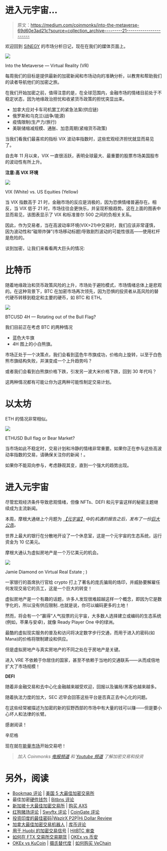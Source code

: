 # 进入元宇宙…

> 原文：<https://medium.com/coinmonks/into-the-metaverse-69d60e3ad21c?source=collection_archive---------21----------------------->

欢迎回到 [SINEGY](http://sinegy.com) 的市场分析日记，现在在我们的媒体页面上。

![](img/db0f4b0d1a55f7eb01c33a8b6149b252.png)

Into the Metaverse — Virtual Reality (VR)

每周我们的目标是提供最新的加密新闻和市场动向的准确分析，以教育和帮助我们的读者导航他们的加密之旅。

在我们开始加密之前，值得注意的是，在全球范围内，金融市场的情绪目前处于不稳定状态，因为地缘政治担忧和收紧货币政策的担忧突显出来。

*   加拿大应对卡车司机罢工的紧急法案(供应链)
*   俄罗斯和乌克兰(战争/能源)
*   疫情限制(生产力/旅行)
*   美联储缩减规模、通胀、加息周期(紧缩货币政策)

当我们看我们最喜欢的指标 VIX 波动率指数时，这些宏观经济担忧就显而易见了。

自去年 11 月以来，VIX 一直很活跃，表明全球最大、最重要的股票市场美国股市的波动性有所上升。

**注意:高 VIX 环境**

![](img/dcf0c6baddface951ce3672468ad7636.png)

VIX (White) vs. US Equities (Yellow)

当 VIX 指数高于 21 时，金融市场的反应是消极的，因为恐惧情绪普遍存在。相反，当 VIX 低于 21 时，市场往往会更快乐，并呈现积极趋势。这在上面的图表中显而易见，该图表显示了 VIX 和标准普尔 500 之间的负相关关系。

因此，作为交易者，当在高波动率环境(VIX>21)中交易时，我们应该非常谨慎，因为波动性和“磁带炸弹”(市场移动标题)导致剧烈波动的可能性很高——使用杠杆是危险的。

谈到加密，让我们来看看两大巨头的情况:

# **比特币**

随着地缘政治和货币政策风险的上升，市场处于避险模式，市场情绪总体上是悲观的。在这种背景下，BTC 在加密市场再次领先，因为恐惧的投资者从高风险的替代硬币转移到稳定和主要的硬币，如 BTC 和 ETH。

![](img/22e209810f63b28f745ce84b077a9929.png)

BTCUSD 4H — Rotating out of the Bull Flag?

我们目前正在考虑 BTC 的两种情况

*   蓝色大牛旗
*   4H 图上的小白熊旗。

市场正处于一个决策点，我们会看到蓝色牛市旗成功，价格向上旋转，以至于白色熊市旗结构失败，并演变成一个上升趋势吗？

或者我们会看到白熊旗价格下跌，引发另一波大米价格下跌，回到 30 年代吗？

这两种情况都有可能让你为这两种可能性制定交易计划。

# **以太坊**

ETH 的情况非常相似。

![](img/eaf5700c2735249ade84669cb370986e.png)

ETHUSD Bull flag or Bear Market?

当市场如此不稳定时，交易计划和冷静的情绪非常重要。如果你正在参与这些高波动率指数的交易，请确保关注你的新闻！。

如果你不能双向参与，考虑静观其变，直到一个强大的趋势出现。

# **进入元宇宙**

尽管宏观经济条件导致悲观情绪，但像 NFTs、DEFI 和元宇宙这样的秘密主题继续成为主流新闻。

本周，摩根大通继上个月题为 [*【元宇宙】*](https://www.jpmorgan.com/content/dam/jpm/treasury-services/documents/opportunities-in-the-metaverse.pdf) 中的*机遇的报告之后，发布了一份[巨大公告](https://www.coindesk.com/business/2022/02/15/jpmorgan-is-the-first-bank-into-the-metaverse-looks-at-business-opportunities/)。*

世界上最大的银行在分散地开设了一个休息室，这是一个元宇宙的生态系统，运行资金为 10 亿美元。

摩根大通认为虚拟房地产是一个万亿美元的机会。

![](img/afc7a2973d6287bdc718fca2cdaa881f.png)

Jamie Diamond on Virtual Real Estate ; )

一家银行的首席执行官给 crypto 打上了著名的庞氏骗局的烙印，并威胁要解雇任何发现交易它的员工，这是一个巨大的转变！

虚拟房地产是一个有趣的话题，许多人发现很难超越这样一个概念，即因为它是数字化的，所以没有供应限制..也就是说，你可以编码更多的土地！

然而，将会有一个“赢得”人气投票的元宇宙，大多数人选择建立或编码的生态系统(例如，苹果与安卓)，就像 Ready Player One 中的绿洲。

最酷的虚拟现实服务的普及和访问将决定数字步行交通，而用于进入的密码(如 Mana)的价格将限制建设和供应。

但是虚拟房地产与真实房地产的不同之处在于房地产是关键。

进入 VRE 不依赖于你居住的国家，甚至不依赖于当地的交通联系——从而成倍地扩大了市场规模！

**DEFI**

随着非金融交易和去中心化金融越来越受欢迎，回报以及骗局/黑客也越来越多。

随着执法力度的加大，SEC 迟早会回答这些平台是否真正去中心化的问题。

在这些经常被描述为加密的新的狂野西部的市场中有大量的钱可以赚——但是要小心坏人和法律的长臂。

感谢阅读！

辛尼格

现在就在[能量市场](https://marketplace.sinegy.com/)开始交易吧！

> *加入 Coinmonks* [*电报频道*](https://t.me/coincodecap) *和* [*Youtube 频道*](https://www.youtube.com/c/coinmonks/videos) *了解加密交易和投资*

# 另外，阅读

*   [Bookmap 评论](https://coincodecap.com/bookmap-review-2021-best-trading-software) | [美国 5 大最佳加密交易所](https://coincodecap.com/crypto-exchange-usa)
*   最佳加密[硬件钱包](/coinmonks/hardware-wallets-dfa1211730c6) | [Bitbns 评论](/coinmonks/bitbns-review-38256a07e161)
*   [新加坡十大最佳加密交易所](https://coincodecap.com/crypto-exchange-in-singapore) | [购买 AXS](https://coincodecap.com/buy-axs-token)
*   [红狗赌场评论](https://coincodecap.com/red-dog-casino-review) | [Swyftx 评论](https://coincodecap.com/swyftx-review) | [CoinGate 评论](https://coincodecap.com/coingate-review)
*   [投资印度的最佳密码](https://coincodecap.com/best-crypto-to-invest-in-india-in-2021)|[WazirX P2P](https://coincodecap.com/wazirx-p2p)|[Hi Dollar Review](https://coincodecap.com/hi-dollar-review)
*   [加拿大最佳加密交易机器人](https://coincodecap.com/5-best-crypto-trading-bots-in-canada) | [库币评论](https://coincodecap.com/kucoin-review)
*   [用于 Huobi 的加密交易信号](https://coincodecap.com/huobi-crypto-trading-signals) | [HitBTC 审查](/coinmonks/hitbtc-review-c5143c5d53c2)
*   [如何在 FTX 交易所交易期货](https://coincodecap.com/ftx-futures-trading) | [OKEx vs 币安](https://coincodecap.com/okex-vs-binance)
*   [OKEx vs KuCoin](https://coincodecap.com/okex-kucoin) | [摄氏替代度](https://coincodecap.com/celsius-alternatives) | [如何购买 VeChain](https://coincodecap.com/buy-vechain)